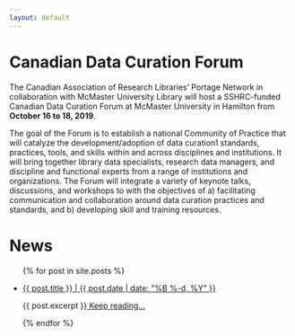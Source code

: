 ```yaml
---
layout: default
---
```


<h1 class="post-title">Canadian Data Curation Forum</h1>
The Canadian Association of Research Libraries’ Portage Network in collaboration with McMaster University Library will host a SSHRC-funded Canadian Data Curation Forum at McMaster University in Hamilton from <strong>October 16 to 18, 2019</strong>.  



The goal of the Forum is to establish a national Community of Practice that will catalyze the development/adoption of data curation1 standards, practices, tools, and skills within and across disciplines and institutions. It will bring together library data specialists, research data managers, and discipline and functional experts from a range of institutions and organizations. The Forum will integrate a variety of keynote talks, discussions, and workshops to with the objectives of a) facilitating communication and collaboration around data curation practices and standards, and b) developing skill and training resources.

<h1 class="post-title">News</h1>

<ul class="listing">
{% for post in site.posts %}
  <li class="listing-item">
   <p><a href="{{ site.baseurl }}{{ post.url }}">{{ post.title }} | {{ post.date | date: "%B %-d, %Y" }}</a></p>
    <div>
        {{ post.excerpt }}<a class="excerpt" href="{{ site.baseurl }}{{ post.url }}"> Keep reading...</a>
    </div>
  </li>

{% endfor %}
</ul>
